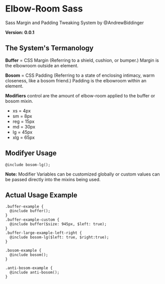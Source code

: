 	
#	Elbow-Room Sass 
Sass Margin and Padding Tweaking System by @AndrewBiddinger 

**Version: 0.0.1**

## The System's Termanology
**Buffer**  = CSS Margin (Referring to a shield, cushion, or bumper.) Margin is the elbowroom outside an element.

**Bosom** = CSS Padding (Referring to a state of enclosing intimacy, warm closeness, like a bosom friend.) Padding is the elbowroom within an element.

**Modifiers** control are the amount of elbow-room applied to the buffer or bosom mixin. 

* xs = 4px
* sm = 8px
* reg = 15px
* md = 30px
* lg = 45px
* xlg = 65px

## Modifyer Usage 
```
@include bosom-lg();
```

**Note:** Modifier Variables can be customized globally or custom values can be passed directly into the mixins being used. 


## Actual Usage Example
```
.buffer-example {
  @include buffer();
}
.buffer-example-custom {
  @include buffer($size: 945px, $left: true);
}
.buffer-large-example-left-right {
  @include bosom-lg($left: true, $right:true);
}

.bosom-example {
  @include bosom();
}

.anti-bosom-example {
  @include anti-bosom();
}

```
